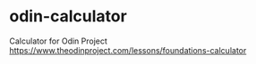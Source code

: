# odin-calculator

Calculator for Odin Project https://www.theodinproject.com/lessons/foundations-calculator